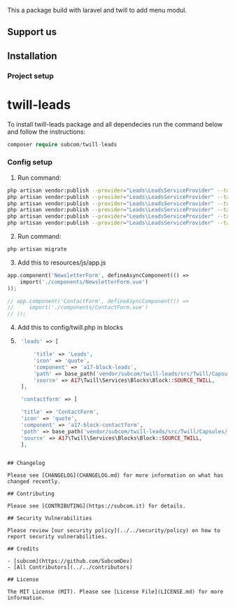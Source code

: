 This a package build with laravel and twill to add menu modul.

## Support us


## Installation

### Project setup
# twill-leads

To install twill-leads package and all dependecies run the command below and follow the instructions:

```php
composer require subcom/twill-leads
```


### Config setup

1. Run command:
```bash
php artisan vendor:publish --provider="Leads\LeadsServiceProvider" --tag="twill-leads-views"
php artisan vendor:publish --provider="Leads\LeadsServiceProvider" --tag="twill-leads-views-site"
php artisan vendor:publish --provider="Leads\LeadsServiceProvider" --tag="twill-success-lang"
php artisan vendor:publish --provider="Leads\LeadsServiceProvider" --tag="twill-resources-success-lang"
php artisan vendor:publish --provider="Leads\LeadsServiceProvider" --tag="twill-leads-public-assets-admin-leads"
php artisan vendor:publish --provider="Leads\LeadsServiceProvider" --tag="twill-leads-database"
```

2. Run command:
```bash
php artisan migrate
```

3. Add this to resources/js/app.js
```php
app.component('NewsletterForm', defineAsyncComponent(() =>
    import('./components/NewsletterForm.vue')
));

// app.component('ContactForm', defineAsyncComponent(() =>
//     import('./components/ContactForm.vue')
// ));
```

4. Add this to config/twill.php in blocks
5. ```php
    'leads' => [

        'title' => 'Leads',
        'icon' => 'quote',
        'component' => 'a17-block-leads',
        'path' => base_path('vendor/subcom/twill-leads/src/Twill/Capsules/Leads/resources/views/admin/blocks'),
        'source' => A17\Twill\Services\Blocks\Block::SOURCE_TWILL,
    ],

    'contactform' => [

    'title' => 'ContactForm',
    'icon' => 'quote',
    'component' => 'a17-block-contactform',
    'path' => base_path('vendor/subcom/twill-leads/src/Twill/Capsules/Leads/resources/views/admin/blocks'),
    'source' => A17\Twill\Services\Blocks\Block::SOURCE_TWILL,
    ],
```

## Changelog

Please see [CHANGELOG](CHANGELOG.md) for more information on what has changed recently.

## Contributing

Please see [CONTRIBUTING](https://subcom.it) for details.

## Security Vulnerabilities

Please review [our security policy](../../security/policy) on how to report security vulnerabilities.

## Credits

- [subcom](https://github.com/SubcomDev)
- [All Contributors](../../contributors)

## License

The MIT License (MIT). Please see [License File](LICENSE.md) for more information.

